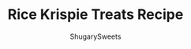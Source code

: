---
layout: ../../layouts/MarkdownPostLayout.astro
title: Rice Krispie Treats Recipe
author: ShugarySweets
pubDate: 2018-10-26
description: "Get the secret tips and tricks to making the most PERFECT Rice Krispie Treats recipe. From using fresh butter and marshmallows to adding vanilla extract, this is our favorite dessert."
image_url: https://www.shugarysweets.com/wp-content/uploads/2020/07/rice-krispie-treat-facebook.jpg
tags: ["Rice Krispie Treats","American"]
calories: 300
protein: 2
carbohydrates: 57
fats: 8
fiber: 0
ingredients: ["6 Tablespoons salted butter","16 ounce bag mini marshmallows, divided","1 teaspoon pure vanilla extract","6 cups rice krispies cereal"]
serves: 9
time: "1 hour 10 minutes"
prepTime: "5 minutes"
instructions: ["Line a 9-inch square baking dish with parchment paper. Set aside.","In a large saucepan, melt butter over medium heat. Once melted, add in all but 1 cup of the marshmallows. Reduce heat to low and continue stirring until completely melted.","Remove from heat and stir in the vanilla. Add the cereal and the remaining 1 cup of marshmallows and gently stir until combined.","Pour into the prepared baking dish. Press GENTLY with your fingertips just until completely spread out (the harder you pack them in, the harder they are to eat).","Allow to set, about 1 hour. Cut and enjoy!"]
nutrition: ["300 calories","57 grams carbohydrates","20 milligrams cholesterol","8 grams fat","0 grams fiber","2 grams protein","5 grams saturated fat","139 milligrams sodium","31 grams sugar","0 grams trans fat","3 grams unsaturated fat"]
---